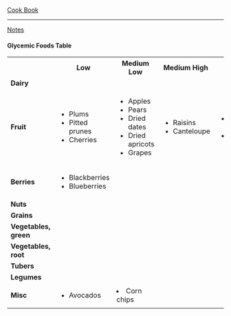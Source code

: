 [Cook Book](https://github.com/vmsmith/CookBook/blob/master/README.md)  

-----  

[Notes](https://github.com/vmsmith/CookBook/blob/master/notes.md)  

#### Glycemic Foods Table   

<table>
  <tr><th></th><th>Low</th><th>Medium Low</th><th>Medium High</th><th>High</th><th>?</th></tr>
  <tr><td><b>Dairy</td><td></td><td></td><td></td><td></td><td></td></tr>
  <tr><td><b>Fruit</td>
    <td><ul><li>Plums<li>Pitted prunes<li>Cherries</td>
    <td><ul><li>Apples<li>Pears<li>Dried dates<li>Dried apricots<li>Grapes</td>
    <td><ul><li>Raisins<li>Canteloupe</ul></td>
    <td><ul><li>Ripe bananas<li>Watermelon</td>
    <td></td></tr>
  <tr><td><b>Berries</td>
    <td><ul><li>Blackberries<li>Blueberries</td>
    <td></td>
    <td></td>
    <td></td>
    <td></td></tr>
  <tr><td><b>Nuts</td><td></td><td></td><td></td><td></td><td></td></tr>
  <tr><td><b>Grains</td><td></td><td></td><td></td><td></td><td></td></tr>
  <tr><td><b>Vegetables, green</td><td></td><td></td><td></td><td><td></td></td></tr>
  <tr><td><b>Vegetables, root</td><td></td><td></td><td></td><td></td><td></td></tr>
  <tr><td><b>Tubers</td><td></td><td></td><td></td><td></td><td></td></tr>  
  <tr><td><b>Legumes</td><td></td><td></td><td></td><td></td><td></td></tr>
  <tr><td><b>Misc</td><td><ul><li>Avocados</td><td><li>Corn chips</td><td></td><td></td><td></td></tr>
</table>
